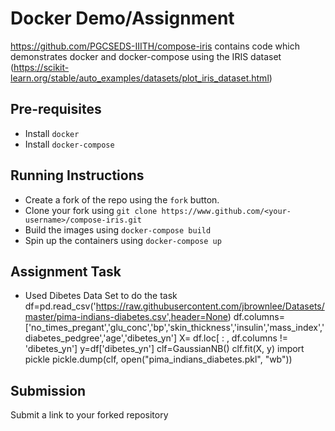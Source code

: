 # Docker Demo/Assignment

https://github.com/PGCSEDS-IIITH/compose-iris contains code which demonstrates docker and docker-compose using the IRIS dataset (https://scikit-learn.org/stable/auto_examples/datasets/plot_iris_dataset.html)


## Pre-requisites
- Install `docker`
- Install `docker-compose`

## Running Instructions
- Create a fork of the repo using the `fork` button.
- Clone your fork using `git clone https://www.github.com/<your-username>/compose-iris.git`
- Build the images using `docker-compose build`
- Spin up the containers using `docker-compose up`

## Assignment Task
- Used Dibetes Data Set to do the task 
df=pd.read_csv('https://raw.githubusercontent.com/jbrownlee/Datasets/master/pima-indians-diabetes.csv',header=None)
df.columns=['no_times_pregant','glu_conc','bp','skin_thickness','insulin','mass_index','diabetes_pedgree','age','dibetes_yn']
X= df.loc[ : , df.columns != 'dibetes_yn']
y=df['dibetes_yn']
clf=GaussianNB()
clf.fit(X, y)
import pickle
pickle.dump(clf, open("pima_indians_diabetes.pkl", "wb"))

## Submission
Submit a link to your forked repository

